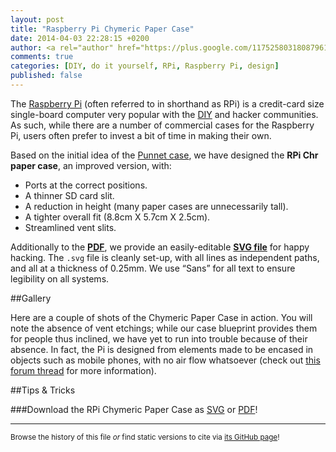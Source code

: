 ```yaml
---
layout: post
title: "Raspberry Pi Chymeric Paper Case"
date: 2014-04-03 22:28:15 +0200
author: <a rel="author" href="https://plus.google.com/117525803180879614771/about">Horea Christian</a>
comments: true
categories: [DIY, do it yourself, RPi, Raspberry Pi, design]
published: false
---
```


The [Raspberry Pi](http://en.wikipedia.org/wiki/Raspberry_pi) (often referred to in shorthand as RPi) is a credit-card size single-board computer very popular with the [DIY](http://en.wikipedia.org/wiki/Do_it_yourself) and hacker communities.
As such, while there are a number of commercial cases for the Raspberry Pi, users often prefer to invest a bit of time in making their own.

Based on the initial idea of the [Punnet case](http://www.raspberrypi.org/forums/viewtopic.php?t=6424), we have designed the **RPi Chr paper case**, an improved version, with:

* Ports at the correct positions.
* A thinner SD card slit.
* A reduction in height (many paper cases are unnecessarily tall).
* A tighter overall fit (8.8cm X 5.7cm X 2.5cm).
* Streamlined vent slits. 

<!-- more -->

Additionally to the **[PDF](http://chymera.eu/res/RPi_chr_paper_case.pdf)**, we provide an easily-editable **[SVG file](http://chymera.eu/res/RPi_chr_paper_case.svg)** for happy hacking.
The ```.svg``` file is cleanly set-up, with all lines as independent paths, and all at a thickness of 0.25mm.
We use “Sans” for all text to ensure legibility on all systems.

##Gallery

Here are a couple of shots of the Chymeric Paper Case in action.
You will note the absence of vent etchings;
while our case blueprint provides them for people thus inclined, we have yet to run into trouble because of their absence.
In fact, the Pi is designed from elements made to be encased in objects such as mobile phones, with no air flow whatsoever (check out [this forum thread](http://www.raspberrypi.org/forums/viewtopic.php?f=40&t=49340) for more information).  


##Tips & Tricks

###Download the RPi Chymeric Paper Case as [SVG](http://chymera.eu/res/RPi_chr_paper_case.svg) or [PDF](http://chymera.eu/res/RPi_chr_paper_case.pdf)!

---
<sup>Browse the history of this file *or* find static versions to cite via [its GitHub page](https://github.com/TheChymera/chymeric_tutorials/blob/master/source/_posts/2014-04-03-rpi-chr-paper-case.markdown)!</sup>

